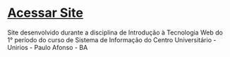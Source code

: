 # [Acessar Site](https://guilhermesttt.github.io/Site-iPhone/)

Site desenvolvido durante a disciplina de Introdução à Tecnologia Web do 1° período do curso de Sistema de Informação do
Centro Universitário - Unirios - Paulo Afonso - BA
